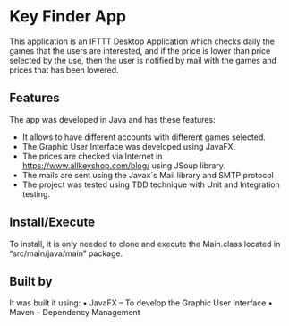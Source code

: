 # Key Finder App

This application is an IFTTT Desktop Application which checks daily the games that the users are interested, and if the price is lower than price selected by the use, then the user is notified by mail with the games and prices that has been lowered.

## Features
The app was developed in Java and has these features:
*	It allows to have different accounts with different games selected.
*	The Graphic User Interface was developed using JavaFX.
*	The prices are checked via Internet in https://www.allkeyshop.com/blog/ using JSoup library.
*	The mails are sent using the Javax´s Mail library and SMTP protocol
*	The project was tested using TDD technique with Unit and Integration testing.

## Install/Execute
To install, it is only needed to clone and execute the Main.class located in “src/main/java/main” package.

## Built by
It was built it using:
•	JavaFX – To develop the Graphic User Interface
•	Maven – Dependency Management
